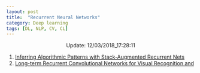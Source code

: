 ```yaml
---
layout: post
title:  "Recurrent Neural Networks"
category: Deep learning
tags: [DL, NLP, CV, CL]
---
```






<center> Update: 12/03/2018_17:28:11</center>

  	
1. [ Inferring Algorithmic Patterns with Stack-Augmented Recurrent Nets](https://rawgit.com/elbayadm/PaperNotes/master/notes/rnn/2015-Inferring-Algorithmic-Patterns-with-Stack-Augmented-Recurrent-Nets.html)
2. [ Long-term Recurrent Convolutional Networks for Visual Recognition and](https://rawgit.com/elbayadm/PaperNotes/master/notes/rnn/2014-Long-term-Recurrent-Convolutional-Networks-for-Visual-Recognition-and-Description.html)
